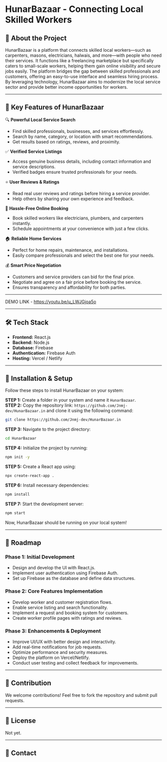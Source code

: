 # HunarBazaar - Connecting Local Skilled Workers

## 🚀 About the Project
HunarBazaar is a platform that connects skilled local workers—such as carpenters, masons, electricians, halwais, and more—with people who need their services. It functions like a freelancing marketplace but specifically caters to small-scale workers, helping them gain online visibility and secure jobs easily. The platform bridges the gap between skilled professionals and customers, offering an easy-to-use interface and seamless hiring process. By leveraging technology, HunarBazaar aims to modernize the local service sector and provide better income opportunities for workers.

---

## 🌟 Key Features of HunarBazaar

🔍 **Powerful Local Service Search**  
- Find skilled professionals, businesses, and services effortlessly.  
- Search by name, category, or location with smart recommendations.  
- Get results based on ratings, reviews, and proximity.  

✅ **Verified Service Listings**  
- Access genuine business details, including contact information and service descriptions.  
- Verified badges ensure trusted professionals for your needs.  

⭐ **User Reviews & Ratings**  
- Read real user reviews and ratings before hiring a service provider.  
- Help others by sharing your own experience and feedback.  

📅 **Hassle-Free Online Booking**  
- Book skilled workers like electricians, plumbers, and carpenters instantly.  
- Schedule appointments at your convenience with just a few clicks.  

🏠 **Reliable Home Services**  
- Perfect for home repairs, maintenance, and installations.  
- Easily compare professionals and select the best one for your needs.  

💰 **Smart Price Negotiation**  
- Customers and service providers can bid for the final price.  
- Negotiate and agree on a fair price before booking the service.  
- Ensures transparency and affordability for both parties.  

---

DEMO LINK - https://youtu.be/u_LWJGjoa5o

---

## 🛠 Tech Stack
- **Frontend:** React.js  
- **Backend:** Node.js  
- **Database:** Firebase  
- **Authentication:** Firebase Auth  
- **Hosting:** Vercel / Netlify  

---

## 📌 Installation & Setup

Follow these steps to install HunarBazaar on your system:

**STEP 1:** Create a folder in your system and name it `HunarBazaar`.  
**STEP 2:** Copy the repository link: `https://github.com/Jnmj-dev/HunarBazaar.in` and clone it using the following command:
   ```bash
   git clone https://github.com/Jnmj-dev/HunarBazaar.in
   ```
**STEP 3:** Navigate to the project directory:
   ```bash
   cd HunarBazaar
   ```
**STEP 4:** Initialize the project by running:
   ```bash
   npm init -y
   ```
**STEP 5:** Create a React app using:
   ```bash
   npx create-react-app .
   ```
**STEP 6:** Install necessary dependencies:
   ```bash
   npm install
   ```
**STEP 7:** Start the development server:
   ```bash
   npm start
   ```

Now, HunarBazaar should be running on your local system!

---

## 🚧 Roadmap

### Phase 1: Initial Development
- Design and develop the UI with React.js.
- Implement user authentication using Firebase Auth.
- Set up Firebase as the database and define data structures.

### Phase 2: Core Features Implementation
- Develop worker and customer registration flows.
- Enable service listing and search functionality.
- Implement a request and booking system for customers.
- Create worker profile pages with ratings and reviews.

### Phase 3: Enhancements & Deployment
- Improve UI/UX with better design and interactivity.
- Add real-time notifications for job requests.
- Optimize performance and security measures.
- Deploy the platform on Vercel/Netlify.
- Conduct user testing and collect feedback for improvements.

---

## 🤝 Contribution
We welcome contributions! Feel free to fork the repository and submit pull requests.

---

## 📜 License
Not yet.

---

## 📩 Contact


